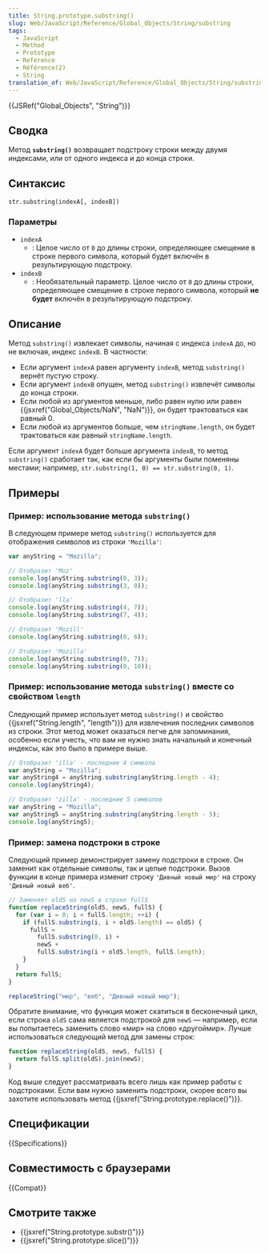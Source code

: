 ```yaml
---
title: String.prototype.substring()
slug: Web/JavaScript/Reference/Global_Objects/String/substring
tags:
  - JavaScript
  - Method
  - Prototype
  - Reference
  - Référence(2)
  - String
translation_of: Web/JavaScript/Reference/Global_Objects/String/substring
---
```


{{JSRef("Global_Objects", "String")}}

## Сводка

Метод **`substring()`** возвращает подстроку строки между двумя индексами, или от одного индекса и до конца строки.

## Синтаксис

```
str.substring(indexA[, indexB])
```

### Параметры

- `indexA`
  - : Целое число от `0` до длины строки, определяющее смещение в строке первого символа, который будет включён в результирующую подстроку.
- `indexB`
  - : Необязательный параметр. Целое число от `0` до длины строки, определяющее смещение в строке первого символа, который **не будет** включён в результирующую подстроку.

## Описание

Метод `substring()` извлекает символы, начиная с индекса `indexA` до, но не включая, индекс `indexB`. В частности:

- Если аргумент `indexA` равен аргументу `indexB`, метод `substring()` вернёт пустую строку.
- Если аргумент `indexB` опущен, метод `substring()` извлечёт символы до конца строки.
- Если любой из аргументов меньше, либо равен нулю или равен {{jsxref("Global_Objects/NaN", "NaN")}}, он будет трактоваться как равный 0.
- Если любой из аргументов больше, чем `stringName.length`, он будет трактоваться как равный `stringName.length`.

Если аргумент `indexA` будет больше аргумента `indexB`, то метод `substring()` сработает так, как если бы аргументы были поменяны местами; например, `str.substring(1, 0) == str.substring(0, 1)`.

## Примеры

### Пример: использование метода `substring()`

В следующем примере метод `substring()` используется для отображения символов из строки `'Mozilla'`:

```js
var anyString = "Mozilla";

// Отобразит 'Moz'
console.log(anyString.substring(0, 3));
console.log(anyString.substring(3, 0));

// Отобразит 'lla'
console.log(anyString.substring(4, 7));
console.log(anyString.substring(7, 4));

// Отобразит 'Mozill'
console.log(anyString.substring(0, 6));

// Отобразит 'Mozilla'
console.log(anyString.substring(0, 7));
console.log(anyString.substring(0, 10));
```

### Пример: использование метода `substring()` вместе со свойством `length`

Следующий пример использует метод `substring()` и свойство {{jsxref("String.length", "length")}} для извлечения последних символов из строки. Этот метод может оказаться легче для запоминания, особенно если учесть, что вам не нужно знать начальный и конечный индексы, как это было в примере выше.

```js
// Отобразит 'illa' - последние 4 символа
var anyString = "Mozilla";
var anyString4 = anyString.substring(anyString.length - 4);
console.log(anyString4);

// Отобразит 'zilla' - последние 5 символов
var anyString = "Mozilla";
var anyString5 = anyString.substring(anyString.length - 5);
console.log(anyString5);
```

### Пример: замена подстроки в строке

Следующий пример демонстрирует замену подстроки в строке. Он заменит как отдельные символы, так и целые подстроки. Вызов функции в конце примера изменит строку `'Дивный новый мир'` на строку `'Дивный новый веб'`.

```js
// Заменяет oldS на newS в строке fullS
function replaceString(oldS, newS, fullS) {
  for (var i = 0; i < fullS.length; ++i) {
    if (fullS.substring(i, i + oldS.length) == oldS) {
      fullS =
        fullS.substring(0, i) +
        newS +
        fullS.substring(i + oldS.length, fullS.length);
    }
  }
  return fullS;
}

replaceString("мир", "веб", "Дивный новый мир");
```

Обратите внимание, что функция может скатиться в бесконечный цикл, если строка `oldS` сама является подстрокой для `newS` — например, если вы попытаетесь заменить слово «мир» на слово «другоймир». Лучше использоваться следующий метод для замены строк:

```js
function replaceString(oldS, newS, fullS) {
  return fullS.split(oldS).join(newS);
}
```

Код выше следует рассматривать всего лишь как пример работы с подстроками. Если вам нужно заменить подстроки, скорее всего вы захотите использовать метод {{jsxref("String.prototype.replace()")}}.

## Спецификации

{{Specifications}}

## Совместимость с браузерами

{{Compat}}

## Смотрите также

- {{jsxref("String.prototype.substr()")}}
- {{jsxref("String.prototype.slice()")}}
